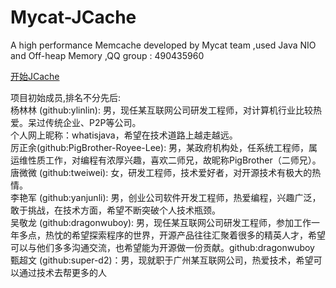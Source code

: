 # Mycat-JCache
A high performance  Memcache developed by Mycat team ,used Java NIO and Off-heap Memory ,QQ group : 490435960

[开始JCache](https://github.com/MyCATApache/Mycat-JCache/blob/master/%E5%BC%80%E5%A7%8BJcache.md)

项目初始成员,排名不分先后:<br>
杨林林 (github:ylinlin): 男，现任某互联网公司研发工程师，对计算机行业比较热爱。呆过传统企业、P2P等公司。<br>
个人网上昵称：whatisjava，希望在技术道路上越走越远。<br>
厉正余(github:PigBrother-Royee-Lee): 男，某政府机构处，任系统工程师，属运维性质工作，对编程有浓厚兴趣，喜欢二师兄，故昵称PigBrother（二师兄）。<br>
唐微微 (github:tweiwei): 女，研发工程师，技术爱好者，对开源技术有极大的热情。<br>
李艳军 (github:yanjunli): 男，创业公司软件开发工程师，热爱编程，兴趣广泛，敢于挑战，在技术方面，希望不断突破个人技术瓶颈。<br>
吴敬龙 (github:dragonwuboy): 男，现任某互联网公司研发工程师，参加工作一年多点，热忱的希望探索程序的世界，开源产品往往汇聚着很多的精英人才，希望可以与他们多多沟通交流，也希望能为开源做一份贡献。github:dragonwuboy<br>
甄超文 (github:super-d2)：男，现就职于广州某互联网公司，热爱技术，希望可以通过技术去帮更多的人<br>

